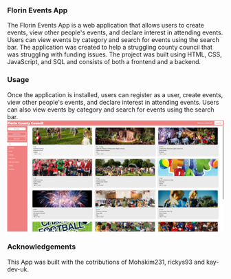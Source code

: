 ### Florin Events App
The Florin Events App is a web application that allows users to create events, view other people's events, and declare interest in attending events. Users can view events by category and search for events using the search bar. The application was created to help a struggling county council that was struggling with funding issues. The project was built using HTML, CSS, JavaScript, and SQL and consists of both a frontend and a backend.

### Usage
Once the application is installed, users can register as a user, create events, view other people's events, and declare interest in attending events. Users can also view events by category and search for events using the search bar.
![Application image](https://github.com/rickys93/lap2-project-client/blob/staging/images/app.png)

### Acknowledgements
This App was built with the cotributions of Mohakim231, rickys93 and kay-dev-uk.
